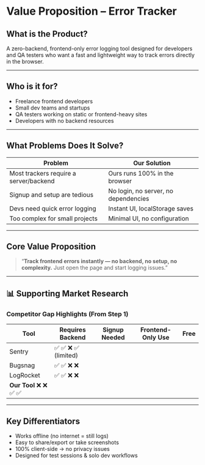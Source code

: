 #  Value Proposition – Error Tracker

## What is the Product?

A zero-backend, frontend-only error logging tool designed for developers and QA testers who want a fast and lightweight way to track errors directly in the browser.

---

##  Who is it for?

- Freelance frontend developers
- Small dev teams and startups
- QA testers working on static or frontend-heavy sites
- Developers with no backend resources

---

## What Problems Does It Solve?

| Problem | Our Solution |
|--------|---------------|
| Most trackers require a server/backend | Ours runs 100% in the browser |
| Signup and setup are tedious | No login, no server, no dependencies |
| Devs need quick error logging | Instant UI, localStorage saves |
| Too complex for small projects | Minimal UI, no configuration |

---

## Core Value Proposition

> “**Track frontend errors instantly — no backend, no setup, no complexity.** Just open the page and start logging issues.”

---

## 📊 Supporting Market Research

### Competitor Gap Highlights (From Step 1)

| Tool | Requires Backend | Signup Needed | Frontend-Only Use |   Free |
|------|------------------|----------------|--------------------|------|
| Sentry |      ✅                ✅          ❌                ✅ (limited) |
| Bugsnag |     ✅                ✅          ❌                ❌ |
| LogRocket |   ✅               ✅           ❌                ❌ |
| **Our Tool**  ❌               ❌           ✅                ✅ |

---

## Key Differentiators

- Works offline (no internet = still logs)
- Easy to share/export or take screenshots
- 100% client-side → no privacy issues
- Designed for test sessions & solo dev workflows


